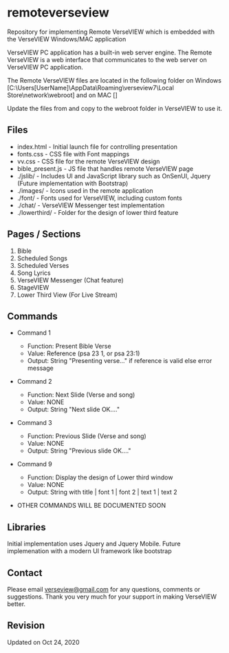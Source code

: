 # remoteverseview
Repository for implementing Remote VerseVIEW which is embedded with the VerseVIEW Windows/MAC application

VerseVIEW PC application has a built-in web server engine. The Remote VerseVIEW is a web interface that communicates to the web server on VerseVIEW PC application.


The Remote VerseVIEW files are located in the following folder on Windows [C:\Users\[UserName]\AppData\Roaming\verseview7\Local Store\network\webroot\] and on MAC []

Update the files from and copy to the webroot folder in VerseVIEW to use it.


## Files
- index.html - Initial launch file for controlling presentation
- fonts.css - CSS file with Font mappings
- vv.css - CSS file for the remote VerseVIEW design
- bible_present.js - JS file that handles remote VerseVIEW page
- ./jslib/ - Includes UI and JavaScript library such as OnSenUI, Jquery (Future implementation with Bootstrap)
- ./images/ - Icons used in the remote application
- ./font/ - Fonts used for VerseVIEW, including custom fonts
- ./chat/ - VerseVIEW Messenger test implementation
- ./lowerthird/ - Folder for the design of lower third feature


## Pages / Sections
1. Bible
2. Scheduled Songs
3. Scheduled Verses
4. Song Lyrics
5. VerseVIEW Messenger (Chat feature)
6. StageVIEW
7. Lower Third View (For Live Stream)

## Commands
- Command 1
  - Function: Present Bible Verse
  - Value: Reference (psa 23 1, or psa 23:1)
  - Output: String "Presenting verse..." if reference is valid else error message

- Command 2
  - Function: Next Slide (Verse and song)
  - Value: NONE
  - Output: String "Next slide OK...."

- Command 3
  - Function: Previous Slide (Verse and song)
  - Value: NONE
  - Output: String "Previous slide OK...."

- Command 9
  - Function: Display the design of Lower third window
  - Value: NONE
  - Output: String with title | font 1 | font 2 | text 1 | text 2

* OTHER COMMANDS WILL BE DOCUMENTED SOON

## Libraries
Initial implementation uses Jquery and Jquery Mobile. Future implemenation with a modern UI framework like bootstrap

## Contact
Please email verseview@gmail.com for any questions, comments or suggestions. Thank you very much for your support in making VerseVIEW better.

## Revision
Updated on Oct 24, 2020